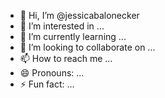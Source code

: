 - 👋 Hi, I’m @jessicabalonecker
- 👀 I’m interested in ...
- 🌱 I’m currently learning ...
- 💞️ I’m looking to collaborate on ...
- 📫 How to reach me ...
- 😄 Pronouns: ...
- ⚡ Fun fact: ...

<!---
jessicabalonecker/jessicabalonecker is a ✨ special ✨ repository because its `README.md` (this file) appears on your GitHub profile.
You can click the Preview link to take a look at your changes.
--->

